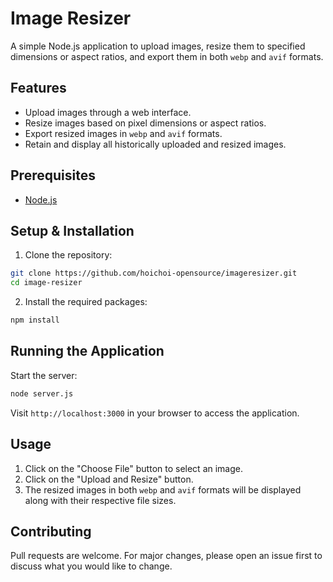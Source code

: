 
# Image Resizer

A simple Node.js application to upload images, resize them to specified dimensions or aspect ratios, and export them in both `webp` and `avif` formats.

## Features

- Upload images through a web interface.
- Resize images based on pixel dimensions or aspect ratios.
- Export resized images in `webp` and `avif` formats.
- Retain and display all historically uploaded and resized images.

## Prerequisites

- [Node.js](https://nodejs.org/)

## Setup & Installation

1. Clone the repository:

```bash
git clone https://github.com/hoichoi-opensource/imageresizer.git
cd image-resizer
```

2. Install the required packages:

```bash
npm install
```

## Running the Application

Start the server:

```bash
node server.js
```

Visit `http://localhost:3000` in your browser to access the application.

## Usage

1. Click on the "Choose File" button to select an image.
2. Click on the "Upload and Resize" button.
3. The resized images in both `webp` and `avif` formats will be displayed along with their respective file sizes.

## Contributing

Pull requests are welcome. For major changes, please open an issue first to discuss what you would like to change.

